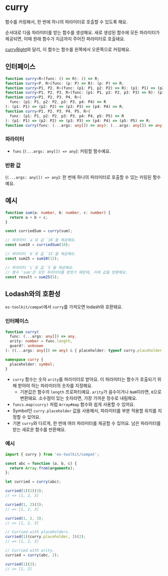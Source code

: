 # curry

함수를 커링해서, 한 번에 하나의 파라미터로 호출할 수 있도록 해요.

순서대로 다음 파라미터를 받는 함수를 생성해요. 새로 생성된 함수에 모든 파라미터가 제공되면, 이때 원래 함수가 지금까지 주어진 파라미터로 호출돼요.

[curryRight](./curryRight.md)와 달리, 이 함수는 함수를 왼쪽에서 오른쪽으로 커링해요.

## 인터페이스

```typescript
function curry<R>(func: () => R): () => R;
function curry<P, R>(func: (p: P) => R): (p: P) => R;
function curry<P1, P2, R>(func: (p1: P1, p2: P2) => R): (p1: P1) => (p2: P2) => R;
function curry<P1, P2, P3, R>(func: (p1: P1, p2: P2, p3: P3) => R): (p1: P1) => (p2: P2) => (p3: P3) => R;
function curry<P1, P2, P3, P4, R>(
  func: (p1: P1, p2: P2, p3: P3, p4: P4) => R
): (p1: P1) => (p2: P2) => (p3: P3) => (p4: P4) => R;
function curry<P1, P2, P3, P4, P5, R>(
  func: (p1: P1, p2: P2, p3: P3, p4: P4, p5: P5) => R
): (p1: P1) => (p2: P2) => (p3: P3) => (p4: P4) => (p5: P5) => R;
function curry(func: (...args: any[]) => any): (...args: any[]) => any;
```

### 파라미터

- `func` (`(...args: any[]) => any`): 커링할 함수예요.

### 반환 값

(`(...args: any[]) => any`): 한 번에 하나의 파라미터로 호출할 수 있는 커링된 함수예요.

## 예시

```typescript
function sum(a: number, b: number, c: number) {
  return a + b + c;
}

const curriedSum = curry(sum);

// 파라미터 `a`로 값 `10`을 제공해요.
const sum10 = curriedSum(10);

// 파라미터 `b`로 값 `15`을 제공해요.
const sum25 = sum10(15);

// 파라미터 `c`로 값 `5`을 제공해요.
// 함수 'sum'은 모든 파라미터를 받았기 때문에, 이제 값을 반환해요.
const result = sum25(5);
```

## Lodash와의 호환성

`es-toolkit/compat`에서 `curry`를 가져오면 lodash와 호환돼요.

### 인터페이스

```typescript
function curry(
  func: (...args: any[]) => any,
  arity: number = func.length,
  guard?: unknown
): ((...args: any[]) => any) & { placeholder: typeof curry.placeholder };

namespace curry {
  placeholder: symbol;
}
```

- `curry` 함수는 숫자 `arity`를 파라미터로 받아요. 이 파라미터는 함수가 호출되기 위해 받아야 하는 파라미터의 숫자를 지정해요.
  - 기본값은 함수의 `length` 프로퍼티예요. `arity`가 음수이거나 `NaN`이라면, `0`으로 변환돼요. 소수점이 있는 숫자라면, 가장 가까운 정수로 내림해요.
- `funcs.map(curry)` 처럼 `Array#map` 함수와 쉽게 사용할 수 있어요.
- Symbol인 `curry.placeholder` 값을 사용해서, 파라미터를 부분 적용할 위치를 지정할 수 있어요.
- 기본 `curry`와 다르게, 한 번에 여러 파라미터를 제공할 수 있어요. 남은 파라미터를 받는 새로운 함수를 반환해요.

### 예시

```typescript
import { curry } from 'es-toolkit/compat';

const abc = function (a, b, c) {
  return Array.from(arguments);
};

let curried = curry(abc);

curried(1)(2)(3);
// => [1, 2, 3]

curried(1, 2)(3);
// => [1, 2, 3]

curried(1, 2, 3);
// => [1, 2, 3]

// Curried with placeholders.
curried(1)(curry.placeholder, 3)(2);
// => [1, 2, 3]

// Curried with arity.
curried = curry(abc, 2);

curried(1)(2);
// => [1, 2]
```
